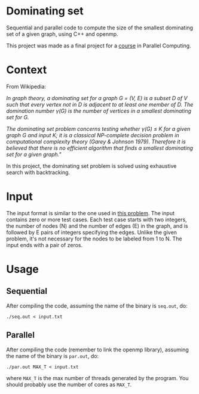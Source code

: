 Dominating set
==============

Sequential and parallel code to compute the size of the smallest dominating set of a given graph,  using C++ and openmp.

This project was made as a final project for a [course](http://www.cimec.org.ar/twiki/bin/view/Cimec/CursoCalculoParalelo) in Parallel Computing.

Context
=======

From Wikipedia: 

_In graph theory, a dominating set for a graph G = (V, E) is a subset D of V such that 
every vertex not in D is adjacent to at least one member of D. The domination number γ(G) is the number of 
vertices in a smallest dominating set for G._

_The dominating set problem concerns testing whether γ(G) ≤ K for a given graph G and input K; it is a classical 
NP-complete decision problem in computational complexity theory (Garey & Johnson 1979). 
Therefore it is believed that there is no efficient algorithm that finds a smallest dominating set for a given graph."_

In this project, the dominating set problem is solved using exhaustive search with backtracking.

Input
=====

The input format is similar to the one used in [this problem](http://uva.onlinejudge.org/external/101/10160.html "Servicing stations"). The input contains zero or more test cases. Each test case starts with two integers, the number of nodes (N) and the number of edges (E) in the graph, and is followed by E pairs of integers specifying the edges. Unlike the given problem, it's not necessary for the nodes to be labeled from 1 to N. The input ends with a pair of zeros.

Usage
=====

Sequential
----------

After compiling the code, assuming the name of the binary is `seq.out`, do:

    ./seq.out < input.txt

Parallel
--------

After compiling the code (remember to link the openmp library), assuming the name of the binary is `par.out`, do:

    ./par.out MAX_T < input.txt

where `MAX_T` is the max number of threads generated by the program. You should probably use the number of cores as `MAX_T`.
